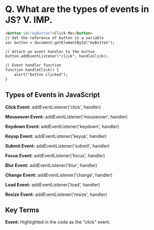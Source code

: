 # Q. What are the types of events in JS? V. IMP.


```html
<button id="myButton">Click Me</button>
// Get the reference of button in a variable
var button = document.getElementById("myButton");

// Attach an event handler to the button
button.addEventListener("click", handleClick);

// Event handler function
function handleClick() {
    alert("button clicked");
}
```
## Types of Events in JavaScript
**Click Event:** addEventListener('click', handler)

**Mouseover Event:** addEventListener('mouseover', handler)

**Keydown Event:** addEventListener('keydown', handler)

**Keyup Event:** addEventListener('keyup', handler)

**Submit Event:** addEventListener('submit', handler)

**Focus Event:** addEventListener('focus', handler)

**Blur Event:** addEventListener('blur', handler)

**Change Event:** addEventListener('change', handler)

**Load Event:** addEventListener('load', handler)

**Resize Event:** addEventListener('resize', handler)

## Key Terms

**Event:** Highlighted in the code as the "click" event.